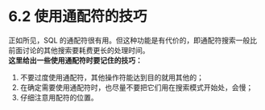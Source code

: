 # 6.2 使用通配符的技巧
正如所见，SQL 的通配符很有用。但这种功能是有代价的，即通配符搜索一般比前面讨论的其他搜索要耗费更长的处理时间。     
**这里给出一些使用通配符时要记住的技巧：**
1. 不要过度使用通配符，其他操作符能达到目的就用其他的；   
2. 在确定需要使用通配符时，也尽量不要把它们用在搜索模式开始处，会慢；   
3. 仔细注意用配符的位置。